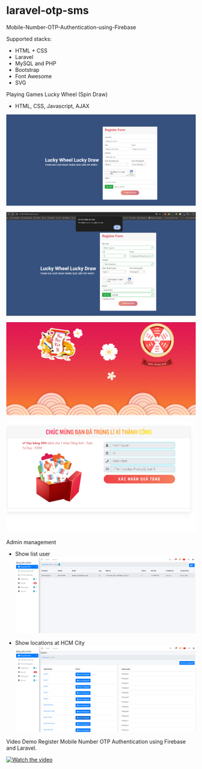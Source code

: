 # laravel-otp-sms
Mobile-Number-OTP-Authentication-using-Firebase

Supported stacks:

- HTML + CSS
- Laravel 
- MySQL and PHP
- Bootstrap
- Font Awesome
- SVG

Playing Games Lucky Wheel (Spin Draw)
- HTML, CSS, Javascript, AJAX

![Alt Form Register](https://github.com/designpro24h/laravel-otp-sms/blob/main/screenshot/frm_register.jpg)

![Alt Form OTP ](https://github.com/designpro24h/laravel-otp-sms/blob/main/screenshot/check_sms_otp_success.jpg)

![Alt Form OTP ](https://github.com/designpro24h/laravel-otp-sms/blob/main/screenshot/play_spin_luckwheel.jpg)

![Alt Form OTP ](https://github.com/designpro24h/laravel-otp-sms/blob/main/screenshot/winwin-luckywheel.jpg)

Admin management 
- Show list user 
![Alt Form OTP ](https://github.com/designpro24h/laravel-otp-sms/blob/main/screenshot/admin_management.jpg)

- Show locations at HCM City
![Alt Form OTP ](https://github.com/designpro24h/laravel-otp-sms/blob/main/screenshot/zone_management.jpg)


Video Demo Register Mobile Number OTP Authentication using Firebase and Laravel.

[![Watch the video](https://i9.ytimg.com/vi_webp/0I2fngt7blw/mqdefault.webp?v=66a76e55&sqp=CPzbnbUG&rs=AOn4CLDfXSiMzWB0jEp3C8h78M684ZtLOA)](https://youtu.be/0I2fngt7blw)